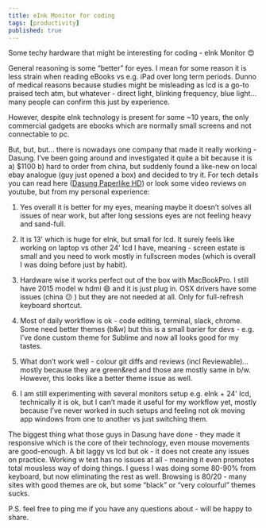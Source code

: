 ```yaml
---
title: eInk Monitor for coding
tags: [productivity]
published: true
---
```


Some techy hardware that might be interesting for coding - eInk Monitor :heart_eyes:

General reasoning is some “better” for eyes. I mean for some reason it is less strain when reading eBooks vs e.g. iPad over long term periods. Dunno of medical reasons because studies might be misleading as lcd is a go-to praised tech atm, but whatever - direct light, blinking frequency, blue light... many people can confirm this just by experience.

However, despite eInk technology is present for some ~10 years, the only commercial gadgets are ebooks which are normally small screens and not connectable to pc.

But, but, but... there is nowadays one company that made it really working - Dasung. I’ve been going around and investigated it quite a bit because it is a) $1100 b) hard to order from china, but suddenly found a like-new on local ebay analogue (guy just opened a box) and decided to try it. For tech details you can read here ([Dasung Paperlike HD](http://dasungtech.com/english/detail/id/223)) or look some video reviews on youtube, but from my personal experience:

1. Yes overall it is better for my eyes, meaning maybe it doesn’t solves all issues of near work, but after long sessions eyes are not feeling heavy and sand-full.

2. It is 13' which is huge for eInk, but small for lcd. It surely feels like working on laptop vs other 24' lcd I have, meaning - screen estate is small and you need to work mostly in fullscreen modes (which is overall I was doing before just by habit).

3. Hardware wise it works perfect out of the box with MacBookPro. I still have 2015 model w hdmi :smile: and it is just plug in. OSX drivers have some issues (china :confused: ) but they are not needed at all. Only for full-refresh keyboard shortcut.

4. Most of daily workflow is ok - code editing, terminal, slack, chrome. Some need better themes (b&w) but this is a small barier for devs - e.g. I’ve done custom theme for Sublime and now all looks good for my tastes.

5. What don’t work well - colour git diffs and reviews (incl Reviewable)… mostly because they are green&red and those are mostly same in b/w. However, this looks like a better theme issue as well.

6. I am still experimenting with several monitors setup e.g. eInk + 24' lcd, technically it is ok, but I can’t made it useful for my workflow yet, mostly because I’ve never worked in such setups and feeling not ok moving app windows from one to another vs just switching them.

The biggest thing what those guys in Dasung have done - they made it responsive which is the core of their technology, even mouse movements are good-enough. A bit laggy vs lcd but ok - it does not create any issues on practice. Working w text has no issues at all - meaning it even promotes total mousless way of doing things. I guess I was doing some 80-90% from keyboard, but now eliminating the rest as well. Browsing is 80/20 - many sites with good themes are ok, but some “black” or “very colourful” themes sucks.

P.S. feel free to ping me if you have any questions about - will be happy to share.
